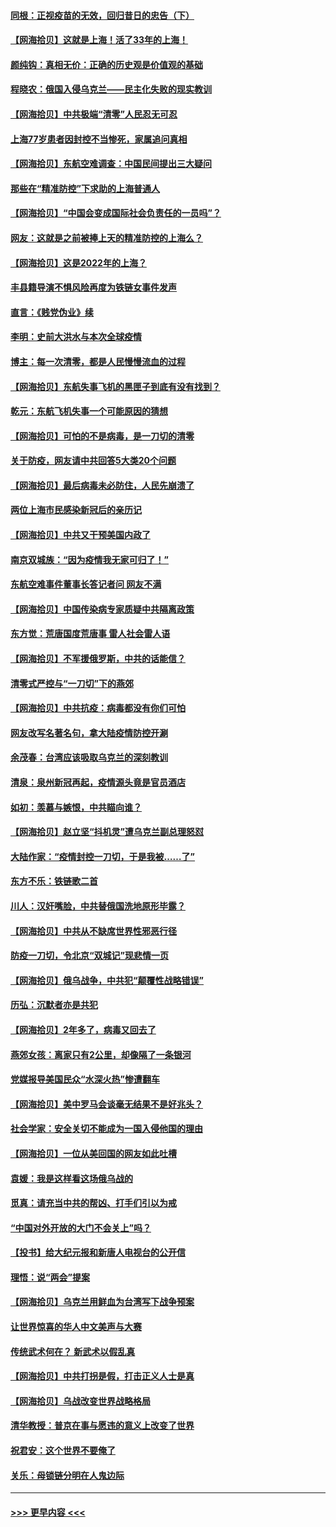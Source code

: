 #### [同根：正视疫苗的无效，回归昔日的忠告（下）](../pages/nsc993/n13688756.md?t=04020906) 
#### [【网海拾贝】这就是上海！活了33年的上海！](../pages/nsc993/n13688654.md?t=04020906) 
#### [颜纯钩：真相无价：正确的历史观是价值观的基础](../pages/nsc993/n13688555.md?t=04020906) 
#### [程晓农：俄国入侵乌克兰——民主化失败的现实教训](../pages/nsc993/n13686006.md?t=04020906) 
#### [【网海拾贝】中共极端“清零”人民忍无可忍](../pages/nsc993/n13685914.md?t=04020906) 
#### [上海77岁患者因封控不当惨死，家属追问真相](../pages/nsc993/n13685891.md?t=04020906) 
#### [【网海拾贝】东航空难调查：中国民间提出三大疑问](../pages/nsc993/n13683137.md?t=04020906) 
#### [那些在“精准防控”下求助的上海普通人](../pages/nsc993/n13683088.md?t=04020906) 
#### [【网海拾贝】“中国会变成国际社会负责任的一员吗”？](../pages/nsc993/n13680707.md?t=04020906) 
#### [网友：这就是之前被捧上天的精准防控的上海么？](../pages/nsc993/n13680287.md?t=04020906) 
#### [【网海拾贝】这是2022年的上海？](../pages/nsc993/n13678253.md?t=04020906) 
#### [丰县籍导演不惧风险再度为铁链女事件发声](../pages/nsc993/n13678215.md?t=04020906) 
#### [直言：《贱党伪业》续](../pages/nsc993/n13678056.md?t=04020906) 
#### [李明：史前大洪水与本次全球疫情](../pages/nsc993/n13677332.md?t=04020906) 
#### [博主：每一次清零，都是人民慢慢流血的过程](../pages/nsc993/n13676078.md?t=04020906) 
#### [【网海拾贝】东航失事飞机的黑匣子到底有没有找到？](../pages/nsc993/n13676034.md?t=04020906) 
#### [乾元：东航飞机失事一个可能原因的猜想](../pages/nsc993/n13675834.md?t=04020906) 
#### [【网海拾贝】可怕的不是病毒，是一刀切的清零](../pages/nsc993/n13674403.md?t=04020906) 
#### [关于防疫，网友请中共回答5大类20个问题](../pages/nsc993/n13674318.md?t=04020906) 
#### [【网海拾贝】最后病毒未必防住，人民先崩溃了](../pages/nsc993/n13672307.md?t=04020906) 
#### [两位上海市民感染新冠后的亲历记](../pages/nsc993/n13672217.md?t=04020906) 
#### [【网海拾贝】中共又干预美国内政了](../pages/nsc993/n13669564.md?t=04020906) 
#### [南京双城族：“因为疫情我无家可归了！”](../pages/nsc993/n13669511.md?t=04020906) 
#### [东航空难事件董事长答记者问 网友不满](../pages/nsc993/n13669436.md?t=04020906) 
#### [【网海拾贝】中国传染病专家质疑中共隔离政策](../pages/nsc993/n13667190.md?t=04020906) 
#### [东方觉：荒唐国度荒唐事 雷人社会雷人语](../pages/nsc993/n13666926.md?t=04020906) 
#### [【网海拾贝】不军援俄罗斯，中共的话能信？](../pages/nsc993/n13664594.md?t=04020906) 
#### [清零式严控与“一刀切”下的燕郊](../pages/nsc993/n13664450.md?t=04020906) 
#### [【网海拾贝】中共抗疫：病毒都没有你们可怕](../pages/nsc993/n13662063.md?t=04020906) 
#### [网友改写名著名句，拿大陆疫情防控开涮](../pages/nsc993/n13661999.md?t=04020906) 
#### [余茂春：台湾应该吸取乌克兰的深刻教训](../pages/nsc993/n13661829.md?t=04020906) 
#### [清泉：泉州新冠再起，疫情源头竟是官员酒店](../pages/nsc993/n13660898.md?t=04020906) 
#### [如初：羡慕与嫉恨，中共瞄向谁？](../pages/nsc993/n13660773.md?t=04020906) 
#### [【网海拾贝】赵立坚“抖机灵”遭乌克兰副总理怒怼](../pages/nsc993/n13659660.md?t=04020906) 
#### [大陆作家：“疫情封控一刀切，于是我被……了”](../pages/nsc993/n13659323.md?t=04020906) 
#### [东方不乐：铁链歌二首](../pages/nsc993/n13659123.md?t=04020906) 
#### [川人：汉奸嘴脸，中共替俄国洗地原形毕露？](../pages/nsc993/n13657995.md?t=04020906) 
#### [【网海拾贝】中共从不缺席世界性邪恶行径](../pages/nsc993/n13657799.md?t=04020906) 
#### [防疫一刀切，令北京“双城记”现悲情一页](../pages/nsc993/n13657746.md?t=04020906) 
#### [【网海拾贝】俄乌战争，中共犯“颠覆性战略错误”](../pages/nsc993/n13655760.md?t=04020906) 
#### [历弘：沉默者亦是共犯](../pages/nsc993/n13652799.md?t=04020906) 
#### [【网海拾贝】2年多了，病毒又回去了](../pages/nsc993/n13652629.md?t=04020906) 
#### [燕郊女孩：离家只有2公里，却像隔了一条银河](../pages/nsc993/n13652450.md?t=04020906) 
#### [党媒报导美国民众“水深火热”惨遭翻车](../pages/nsc993/n13649966.md?t=04020906) 
#### [【网海拾贝】美中罗马会谈毫无结果不是好兆头？](../pages/nsc993/n13649860.md?t=04020906) 
#### [社会学家：安全关切不能成为一国入侵他国的理由](../pages/nsc993/n13649744.md?t=04020906) 
#### [【网海拾贝】一位从美回国的网友如此吐槽](../pages/nsc993/n13647381.md?t=04020906) 
#### [袁媛：我是这样看这场俄乌战的](../pages/nsc993/n13644892.md?t=04020906) 
#### [觅真：请充当中共的帮凶、打手们引以为戒](../pages/nsc993/n13644228.md?t=04020906) 
#### [“中国对外开放的大门不会关上”吗？](../pages/nsc993/n13644191.md?t=04020906) 
#### [【投书】给大纪元报和新唐人电视台的公开信](../pages/nsc993/n13644124.md?t=04020906) 
#### [理悟：说“两会”提案](../pages/nsc993/n13643927.md?t=04020906) 
#### [【网海拾贝】乌克兰用鲜血为台湾写下战争预案](../pages/nsc993/n13643578.md?t=04020906) 
#### [让世界惊喜的华人中文美声与大赛](../pages/nsc993/n13641647.md?t=04020906) 
#### [传统武术何在？ 新武术以假乱真](../pages/nsc993/n13641615.md?t=04020906) 
#### [【网海拾贝】中共打拐是假，打击正义人士是真](../pages/nsc993/n13641238.md?t=04020906) 
#### [【网海拾贝】乌战改变世界战略格局](../pages/nsc993/n13639171.md?t=04020906) 
#### [清华教授：普京在事与愿违的意义上改变了世界](../pages/nsc993/n13639019.md?t=04020906) 
#### [祝君安：这个世界不要俺了](../pages/nsc993/n13638903.md?t=04020906) 
#### [关乐：母锁链分明在人鬼边际](../pages/nsc993/n13637601.md?t=04020906) 

----
#### [ >>> 更早内容 <<< ](../indexes/nsc993-earlier.md)
